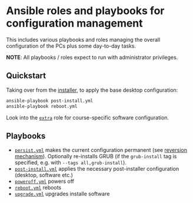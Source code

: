 # Ansible roles and playbooks for configuration management

This includes various playbooks and roles managing the overall configuration of
the PCs plus some day-to-day tasks.

**NOTE**: All playbooks / roles expect to run with administrator privileges.

## Quickstart

Taking over from the [installer](../archlive), to apply the base desktop
configuration:

```sh
ansible-playbook post-install.yml
ansible-playbook reboot.yml
```

Look into the [`extra`](roles/extra) role for course-specific software
configuration.

## Playbooks

- [`persist.yml`](persist.yml) makes the current configuration permanent (see
  [reversion mechanism](../reversion_mechanism.md)). Optionally re-installs GRUB
  (if the `grub-install` tag is specified, e.g. with `--tags all,grub-install`).
- [`post-install.yml`](post-install.yml) applies the necessary post-installer
  configuration (desktop, software etc.)
- [`poweroff.yml`](poweroff.yml) powers off
- [`reboot.yml`](reboot.yml) reboots
- [`upgrade.yml`](upgrade.yml) upgrades installe software
